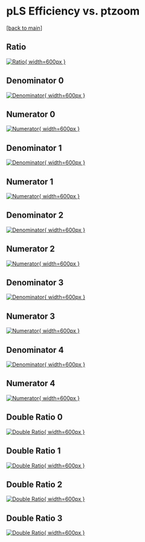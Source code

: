 # pLS Efficiency vs. ptzoom

[[back to main](./)]



## Ratio

[![Ratio](../mtv/var/pLS_xtr_13_-1_eff_ptzoom.png){ width=600px }](../mtv/var/pLS_xtr_13_-1_eff_ptzoom.pdf)

## Denominator 0

[![Denominator](../mtv/den/pLS_xtr_13_-1_eff_ptzoom_den0.png){ width=600px }](../mtv/den/pLS_xtr_13_-1_eff_ptzoom_den0.pdf)

## Numerator 0

[![Numerator](../mtv/num/pLS_xtr_13_-1_eff_ptzoom_num0.png){ width=600px }](../mtv/num/pLS_xtr_13_-1_eff_ptzoom_num0.pdf)

## Denominator 1

[![Denominator](../mtv/den/pLS_xtr_13_-1_eff_ptzoom_den1.png){ width=600px }](../mtv/den/pLS_xtr_13_-1_eff_ptzoom_den1.pdf)

## Numerator 1

[![Numerator](../mtv/num/pLS_xtr_13_-1_eff_ptzoom_num1.png){ width=600px }](../mtv/num/pLS_xtr_13_-1_eff_ptzoom_num1.pdf)

## Denominator 2

[![Denominator](../mtv/den/pLS_xtr_13_-1_eff_ptzoom_den2.png){ width=600px }](../mtv/den/pLS_xtr_13_-1_eff_ptzoom_den2.pdf)

## Numerator 2

[![Numerator](../mtv/num/pLS_xtr_13_-1_eff_ptzoom_num2.png){ width=600px }](../mtv/num/pLS_xtr_13_-1_eff_ptzoom_num2.pdf)

## Denominator 3

[![Denominator](../mtv/den/pLS_xtr_13_-1_eff_ptzoom_den3.png){ width=600px }](../mtv/den/pLS_xtr_13_-1_eff_ptzoom_den3.pdf)

## Numerator 3

[![Numerator](../mtv/num/pLS_xtr_13_-1_eff_ptzoom_num3.png){ width=600px }](../mtv/num/pLS_xtr_13_-1_eff_ptzoom_num3.pdf)

## Denominator 4

[![Denominator](../mtv/den/pLS_xtr_13_-1_eff_ptzoom_den4.png){ width=600px }](../mtv/den/pLS_xtr_13_-1_eff_ptzoom_den4.pdf)

## Numerator 4

[![Numerator](../mtv/num/pLS_xtr_13_-1_eff_ptzoom_num4.png){ width=600px }](../mtv/num/pLS_xtr_13_-1_eff_ptzoom_num4.pdf)

## Double Ratio 0

[![Double Ratio](../mtv/ratio/pLS_xtr_13_-1_eff_ptzoom_ratio0.png){ width=600px }](../mtv/ratio/pLS_xtr_13_-1_eff_ptzoom_ratio0.pdf)

## Double Ratio 1

[![Double Ratio](../mtv/ratio/pLS_xtr_13_-1_eff_ptzoom_ratio1.png){ width=600px }](../mtv/ratio/pLS_xtr_13_-1_eff_ptzoom_ratio1.pdf)

## Double Ratio 2

[![Double Ratio](../mtv/ratio/pLS_xtr_13_-1_eff_ptzoom_ratio2.png){ width=600px }](../mtv/ratio/pLS_xtr_13_-1_eff_ptzoom_ratio2.pdf)

## Double Ratio 3

[![Double Ratio](../mtv/ratio/pLS_xtr_13_-1_eff_ptzoom_ratio3.png){ width=600px }](../mtv/ratio/pLS_xtr_13_-1_eff_ptzoom_ratio3.pdf)

